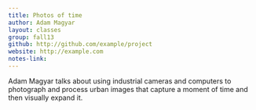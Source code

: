```yaml
---
title: Photos of time
author: Adam Magyar
layout: classes
group: fall13
github: http://github.com/example/project
website: http://example.com
notes-link:
---
```

Adam Magyar talks about using industrial cameras and computers to photograph and process urban images that capture a moment of time and then visually expand it.
